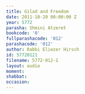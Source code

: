 ```yaml
---
title: Gilad and Freedom
date: 2011-10-20 00:00:00 Z
year: 5772
parasha: Shmini Atzeret
bookcode: '0'
fullparashacode: '012'
parashacode: '012'
author: Rabbi Eliezer Hirsch
id: 57720121
filename: 5772-012-1
layout: audio
moment: 
shabbat: 
occasion: 
---
```


